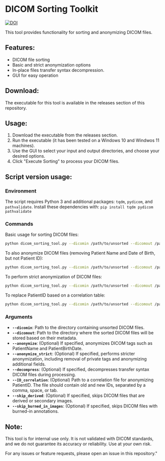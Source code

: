 # DICOM Sorting Toolkit

[![DOI](https://zenodo.org/badge/DOI/10.5281/zenodo.13099114.svg)](https://zenodo.org/doi/10.5281/zenodo.13094029)

This tool provides functionality for sorting and anonymizing DICOM files. 

## Features:
- DICOM file sorting
- Basic and strict anonymization options
- In-place files transfer syntax decompression. 
- GUI for easy operation

##  Download:
The executable for this tool is available in the releases section of this repository.

##  Usage:
1. Download the executable from the releases section.
2. Run the executable (it has been tested on a Windows 10 and Windwos 11 machines).
3. Use the GUI to select your input and output directories, and choose your desired options.
4. Click "Execute Sorting" to process your DICOM files.

## Script version usage:

### Environment 
The script requires Python 3 and additional packages: `tqdm`, `pydicom`, and `pathvalidate`. Install these dependencies with:
```pip install tqdm pydicom pathvalidate```


### Commands

Basic usage for sorting DICOM files:

```bash
python dicom_sorting_tool.py --dicomin /path/to/unsorted --dicomout /path/to/sorted
```

To also anonymize DICOM files (removing Patient Name and Date of Birth, but not Patient ID):

```bash
python dicom_sorting_tool.py --dicomin /path/to/unsorted --dicomout /path/to/sorted --anonymize
```

To perform strict anonymization of DICOM files:

```bash
python dicom_sorting_tool.py --dicomin /path/to/unsorted --dicomout /path/to/sorted --anonymize --anonymize_strict
```


To replace PatientID based on a correlation table:

```bash
python dicom_sorting_tool.py --dicomin /path/to/unsorted --dicomout /path/to/sorted --anonymize --ID_correlation /path/to/ID_correlation.txt
```

### Arguments

- **`--dicomin`**: Path to the directory containing unsorted DICOM files.
- **`--dicomout`**: Path to the directory where the sorted DICOM files will be stored based on their metadata.
- **`--anonymize`**: (Optional) If specified, anonymizes DICOM tags such as PatientName and PatientBirthDate.
- **`--anonymize_strict`**: (Optional) If specified, performs stricter anonymization, including removal of private tags and anonymizing additional fields.
- **`--decompress`**: (Optional) If specified, decompresses transfer syntax DICOM files during processing.
- **`--ID_correlation`**: (Optional) Path to a correlation file for anonymizing PatientID. The file should contain old and new IDs, separated by a comma, space, or tab.
- **`--skip_derived`**: (Optional) If specified, skips DICOM files that are derived or secondary images.
- **`--skip_burned_in_images`**: (Optional) If specified, skips DICOM files with burned-in annotations.
  
  
## Note:
This tool is for internal use only. It is not validated with DICOM standards, and we do not guarantee its accuracy or reliability. Use at your own risk.

For any issues or feature requests, please open an issue in this repository."
